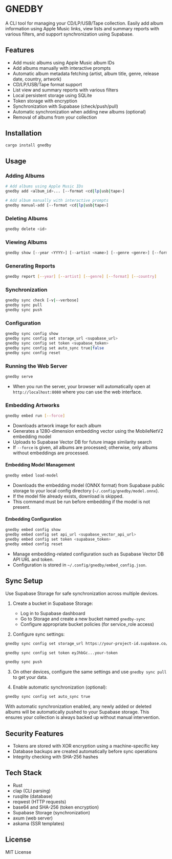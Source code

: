 # GNEDBY

A CLI tool for managing your CD/LP/USB/Tape collection. Easily add album information using Apple Music links, view lists and summary reports with various filters, and support synchronization using Supabase.

## Features

- Add music albums using Apple Music album IDs
- Add albums manually with interactive prompts
- Automatic album metadata fetching (artist, album title, genre, release date, country, artwork)
- CD/LP/USB/Tape format support
- List view and summary reports with various filters
- Local persistent storage using SQLite
- Token storage with encryption
- Synchronization with Supabase (check/push/pull)
- Automatic synchronization when adding new albums (optional)
- Removal of albums from your collection

## Installation

```bash
cargo install gnedby
```

## Usage

### Adding Albums

```bash
# Add albums using Apple Music IDs
gnedby add <album_id>... [--format <cd|lp|usb|tape>]

# Add album manually with interactive prompts
gnedby manual-add [--format <cd|lp|usb|tape>]
```

### Deleting Albums

```bash
gnedby delete <id>
```

### Viewing Albums

```bash
gnedby show [--year <YYYY>] [--artist <name>] [--genre <genre>] [--format <cd|lp|usb|tape>] [--country <country>] [--order-by id|album|artist|year]
```

### Generating Reports

```bash
gnedby report [--year] [--artist] [--genre] [--format] [--country]
```

### Synchronization

```bash
gnedby sync check [-v|--verbose]
gnedby sync pull
gnedby sync push
```

### Configuration

```bash
gnedby sync config show
gnedby sync config set storage_url <supabase_url>
gnedby sync config set token <supabase_token>
gnedby sync config set auto_sync true|false
gnedby sync config reset
```

### Running the Web Server

```bash
gnedby serve
```

- When you run the server, your browser will automatically open at `http://localhost:8080` where you can use the web interface.

### Embedding Artworks

```bash
gnedby embed run [--force]
```

- Downloads artwork image for each album
- Generates a 1280-dimension embedding vector using the MobileNetV2 embedding model
- Uploads to Supabase Vector DB for future image similarity search
- If `--force` is given, all albums are processed; otherwise, only albums without embeddings are processed.

#### Embedding Model Management

```bash
gnedby embed load-model
```

- Downloads the embedding model (ONNX format) from Supabase public storage to your local config directory (`~/.config/gnedby/model.onnx`).
- If the model file already exists, download is skipped.
- This command must be run before embedding if the model is not present.

#### Embedding Configuration

```bash
gnedby embed config show
gnedby embed config set api_url <supabase_vector_api_url>
gnedby embed config set token <supabase_token>
gnedby embed config reset
```

- Manage embedding-related configuration such as Supabase Vector DB API URL and token.
- Configuration is stored in `~/.config/gnedby/embed_config.json`.

## Sync Setup

Use Supabase Storage for safe synchronization across multiple devices.

1. Create a bucket in Supabase Storage:

   - Log in to Supabase dashboard
   - Go to Storage and create a new bucket named `gnedby-sync`
   - Configure appropriate bucket policies (for service_role access)

2. Configure sync settings:

```bash
gnedby sync config set storage_url https://your-project-id.supabase.co/storage/v1/object/gnedby-sync

gnedby sync config set token eyJhbGc...your-token

gnedby sync push
```

3. On other devices, configure the same settings and use `gnedby sync pull` to get your data.

4. Enable automatic synchronization (optional):

```bash
gnedby sync config set auto_sync true
```

With automatic synchronization enabled, any newly added or deleted albums will be automatically pushed to your Supabase storage. This ensures your collection is always backed up without manual intervention.

## Security Features

- Tokens are stored with XOR encryption using a machine-specific key
- Database backups are created automatically before sync operations
- Integrity checking with SHA-256 hashes

## Tech Stack

- Rust
- clap (CLI parsing)
- rusqlite (database)
- reqwest (HTTP requests)
- base64 and SHA-256 (token encryption)
- Supabase Storage (synchronization)
- axum (web server)
- askama (SSR templates)

## License

MIT License
